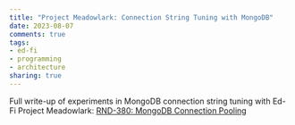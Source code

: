 ```yaml
---
title: "Project Meadowlark: Connection String Tuning with MongoDB"
date: 2023-08-07
comments: true
tags:
- ed-fi
- programming
- architecture
sharing: true
---
```


Full write-up of experiments in MongoDB connection string tuning with Ed-Fi
Project Meadowlark: [RND-380: MongoDB Connection
Pooling](https://github.com/Ed-Fi-Exchange-OSS/Meadowlark/blob/main/docs/performance-testing/mongo-connection-pooling.md)
